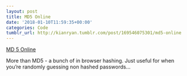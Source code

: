 ```yaml
---
layout: post
title: MD5 Online
date: '2018-01-10T11:59:35+00:00'
categories: Code
tumblr_url: http://kianryan.tumblr.com/post/169546075301/md5-online
---
```


[MD 5 Online](http://emn178.github.io/online-tools/md5.html)

More than MD5 - a bunch of in browser hashing.  Just useful for when you’re randomly guessing non hashed passwords…
